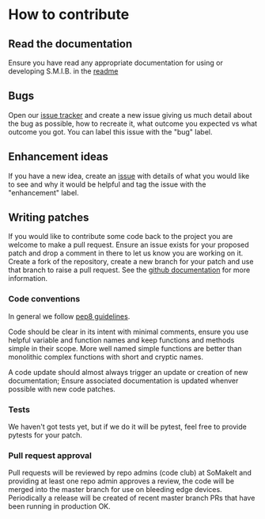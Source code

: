 # How to contribute
## Read the documentation
Ensure you have read any appropriate documentation for using or developing S.M.I.B. in the [readme](https://github.com/somakeit/smib)

## Bugs
Open our [issue tracker](https://github.com/somakeit/smib/issues) and create a new issue giving us much detail about the bug as possible, how to recreate it, what outcome you expected vs what outcome you got. You can label this issue with the "bug" label.

## Enhancement ideas
If you have a new idea, create an [issue](https://github.com/somakeit/smib/issues) with details of what you would like to see and why it would be helpful and tag the issue with the "enhancement" label.

## Writing patches
If you would like to contribute some code back to the project you are welcome to make a pull request. Ensure an issue exists for your proposed patch and drop a comment in there to let us know you are working on it. Create a fork of the repository, create a new branch for your patch and use that branch to raise a pull request. See the [github documentation](https://docs.github.com/en/pull-requests/collaborating-with-pull-requests/proposing-changes-to-your-work-with-pull-requests/creating-a-pull-request) for more information.

### Code conventions
In general we follow [pep8 guidelines](https://peps.python.org/pep-0008/).

Code should be clear in its intent with minimal comments, ensure you use helpful variable and function names and keep functions and methods simple in their scope. More well named simple functions are better than monolithic complex functions with short and cryptic names.

A code update should almost always trigger an update or creation of new documentation; Ensure associated documentation is updated whenver possible with new code patches.

### Tests
We haven't got tests yet, but if we do it will be pytest, feel free to provide pytests for your patch.

### Pull request approval
Pull requests will be reviewed by repo admins (code club) at SoMakeIt and providing at least one repo admin approves a review, the code will be merged into the master branch for use on bleeding edge devices. Periodically a release will be created of recent master branch PRs that have been running in production OK.
